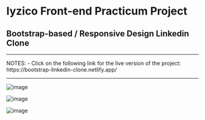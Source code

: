# Iyzico Front-end Practicum Project

## Bootstrap-based / Responsive Design Linkedin Clone 

<hr>
NOTES:
- Click on the following link for the live version of the project: https://bootstrap-linkedin-clone.netlify.app/
<hr>

![image](https://user-images.githubusercontent.com/90147636/185144557-b34395da-5b2c-4307-b588-a65157fd07f5.png)

![image](https://user-images.githubusercontent.com/90147636/185144579-a27c8d69-8a42-4448-8ce9-a8288532f9e5.png)

![image](https://user-images.githubusercontent.com/90147636/185144594-5a7a8397-efe6-4d34-a229-5b04d3fd6e15.png)

